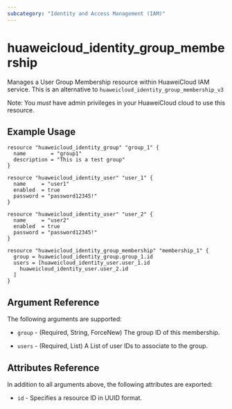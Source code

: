 ```yaml
---
subcategory: "Identity and Access Management (IAM)"
---
```


# huaweicloud_identity_group_membership

Manages a User Group Membership resource within HuaweiCloud IAM service. This is an alternative to `huaweicloud_identity_group_membership_v3`

Note: You _must_ have admin privileges in your HuaweiCloud cloud to use
this resource.

## Example Usage

```hcl
resource "huaweicloud_identity_group" "group_1" {
  name        = "group1"
  description = "This is a test group"
}

resource "huaweicloud_identity_user" "user_1" {
  name     = "user1"
  enabled  = true
  password = "password12345!"
}

resource "huaweicloud_identity_user" "user_2" {
  name     = "user2"
  enabled  = true
  password = "password12345!"
}

resource "huaweicloud_identity_group_membership" "membership_1" {
  group = huaweicloud_identity_group.group_1.id
  users = [huaweicloud_identity_user.user_1.id
    huaweicloud_identity_user.user_2.id
  ]
}
```

## Argument Reference

The following arguments are supported:

* `group` - (Required, String, ForceNew) The group ID of this membership. 

* `users` - (Required, List) A List of user IDs to associate to the group.

## Attributes Reference

In addition to all arguments above, the following attributes are exported:

* `id` - Specifies a resource ID in UUID format.

